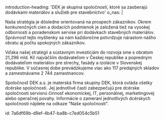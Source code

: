 introduction-heading: 'DEK je skupina spoločností, ktoré sa zaoberajú dodávkami materiálov a služieb pre&nbsp;stavebníctvo'
o_nas: |
  <p>Naša stratégia je dôsledne orientovaná na prospech zákazníkov. Okrem konkurenčných cien a dodacích podmienok je založená tiež na vysokej odbornosti a poradenskom servise pri dodávkach stavebných materiálov. Správnosť tejto myšlienky sa nám každoročne potvrdzuje nárastom nášho obratu aj počtu spokojných zákazníkov.<br>
  </p>
  <p>Vďaka našej stratégii a sústavným investíciám do rozvoja sme s obratom 21,296 mld. Kč najväčším dodávateľom v Českej republike a popredným dodávateľom materiálov pre strechy, fasády a izolácie v Slovenskej republike. V súčasnej dobe prevádzkujeme viac ako 117 predajných skladov a zamestnávame 2 744 zamestnancov.<span class="redactor-invisible-space"><br></span>
  </p>
  <p><span class="redactor-invisible-space">Spoločnosť DEK a.s. je materská firma skupiny DEK, ktorá ovláda všetky dcérske spoločnosti. Jej jednotlivé časti zabezpečujú pre dcérske spoločnosti servisnú činnosť ekonomickej, IT, personálnej, marketingovej alebo operačnej povahy. Informácie o zameraní jednotlivých dcérskych spoločností nájdete na odkaze "Naše spoločnosti". <span class="redactor-invisible-space"><br></span></span>
  </p>
  
id: 7a6df69b-d9ef-4b47-ba8b-c7ed054c5b51
